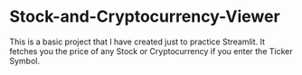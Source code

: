 # Stock-and-Cryptocurrency-Viewer
This is a basic project that I have created just to practice Streamlit. It fetches you the price of any Stock or Cryptocurrency if you enter the Ticker Symbol.
